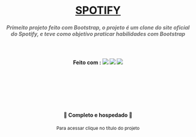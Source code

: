 <h1 align="center"><a href="http://diego-quiz.great-site.net/spotify/">SPOTIFY</a></h1>

<h5 align="center" style="color:#696969;">Primeito projeto feito com Bootstrap, o projeto é um clone do site oficial do Spotify, e teve como objetivo praticar habilidades com Bootstrap<br><br><br></h5>
<h4 align="center">
Feito com : <img src="https://img.shields.io/static/v1?label=&message=HTML5&color=FFF&style=for-the-badge&logo=html5"/>
<img src="https://img.shields.io/static/v1?label=&message=CSS3&color=1572B6&style=for-the-badge&logo=css3"/>
<img src="https://img.shields.io/static/v1?label=&message=BOOTSTRAP4&color=FFF&style=for-the-badge&logo=BOOTSTRAP"/></h4><br><br><br><br><br>



<h4 align="center">  🚀  Completo e hospedado  🚀</h4>
<p align="center" style="font-size:12px">Para acessar clique no título do projeto</p>